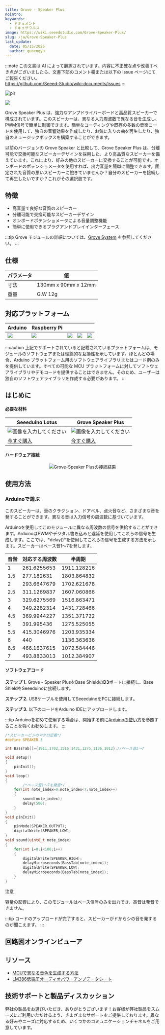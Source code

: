 ```yaml
---
title: Grove - Speaker Plus
nointro:
keywords:
  - ドキュメント
  - ドキュサウルス
image: https://wiki.seeedstudio.com/Grove-Speaker-Plus/
slug: /ja/Grove-Speaker-Plus
last_update:
  date: 05/15/2025
  author: gunengyu
---
```

:::note
この文書は AI によって翻訳されています。内容に不正確な点や改善すべき点がございましたら、文書下部のコメント欄または以下の Issue ページにてご報告ください。  
https://github.com/Seeed-Studio/wiki-documents/issues
:::

<!--     -->
<p style={{textAlign: 'center'}}><img src="https://files.seeedstudio.com/wiki/Grove-Speaker_Plus/IMG/03.png" alt="pir" width={600} height="auto" /></p>

[![](https://files.seeedstudio.com/wiki/common/Get_One_Now_Banner.png)](https://www.seeedstudio.com/Grove-Speaker-Plus-p-4592.html)

Grove Speaker Plus は、強力なアンプドライバーボードと高品質スピーカーで構成されています。このスピーカーは、異なる入力周波数で異なる音を生成し、PWM信号で簡単に制御できます。簡単なコーディングや既存の多数の音楽コードを使用して、独自の音響効果を作成したり、お気に入りの曲を再生したり、独自のミュージックボックスを構築することができます。

以前のバージョンの Grove Speaker と比較して、Grove Speaker Plus は、分離可能で交換可能なスピーカーデザインを採用した、より高品質なスピーカーを備えています。これにより、好みの他のスピーカーに交換することが可能です。オンボードのポテンショメータを使用すれば、出力音量を簡単に調整できます。固定された音質の悪いスピーカーに飽きていませんか？自分のスピーカーを接続して再生したいですか？これがその選択肢です。

特徴
-------

- 高音量で良好な音質のスピーカー
- 分離可能で交換可能なスピーカーデザイン
- オンボードポテンショメータによる音量調整機能
- 簡単に使用できるプラグアンドプレイインターフェース

:::tip
    Grove モジュールの詳細については、[Grove System](https://wiki.seeedstudio.com/Grove_System/) を参照してください。
:::

仕様
-------------

| パラメータ           | 値 |
|------|-----|
| 寸法 | 130mm x 90mm x 12mm |
| 重量   | G.W 12g |

対応プラットフォーム
-------------------

| Arduino                                                                                             | Raspberry Pi                                                                                             |                                                                                                 |                                                                                                          |                                                                                                    |
|-----------------------------------------------------------------------------------------------------|----------------------------------------------------------------------------------------------------------|-------------------------------------------------------------------------------------------------|---------------------------------------------------------------------------------------------------|----------------------------------------------------------------------------------------------------|
| ![](https://files.seeedstudio.com/wiki/wiki_english/docs/images/arduino_logo.jpg) | ![](https://files.seeedstudio.com/wiki/wiki_english/docs/images/raspberry_pi_logo_n.jpg) | ![](https://files.seeedstudio.com/wiki/wiki_english/docs/images/bbg_logo_n.jpg) | ![](https://files.seeedstudio.com/wiki/wiki_english/docs/images/wio_logo_n.jpg) | ![](https://files.seeedstudio.com/wiki/wiki_english/docs/images/linkit_logo_n.jpg) |

:::caution
    上記でサポートされていると記載されているプラットフォームは、モジュールのソフトウェアまたは理論的な互換性を示しています。ほとんどの場合、Arduino プラットフォーム用のソフトウェアライブラリまたはコード例のみを提供しています。すべての可能な MCU プラットフォームに対してソフトウェアライブラリやデモコードを提供することはできません。そのため、ユーザーは独自のソフトウェアライブラリを作成する必要があります。
:::

## はじめに

#### 必要な材料

| Seeeduino Lotus | Grove Speaker Plus |
|------------------|--------------------|
|![画像を入力してください](https://files.seeedstudio.com/wiki/Grove-Doppler-Radar/IMG/Seeeduino_Lotus.png)|![画像を入力してください](https://files.seeedstudio.com/wiki/Grove-Speaker_Plus/IMG/small.png)|
|[今すぐ購入](https://www.seeedstudio.com/Seeeduino-Lotus-V1-1-ATMega328-Board-with-Grove-Interface.html)|[今すぐ購入](https://www.seeedstudio.com/Grove-Speaker-Plus-p-4592.html)|

#### ハードウェア接続

<div align="center">
<figure>
<img src="https://files.seeedstudio.com/wiki/Grove-Speaker_Plus/IMG/Hardware_Connection.jpg" alt="Grove-Speaker Plusの接続結果" title="デモ" />
<figcaption><b></b><i></i></figcaption>
</figure>
</div>

使用方法
-----

### Arduinoで遊ぶ

このスピーカーは、車のクラクション、ドアベル、点火音など、さまざまな音を発することができます。異なる音は入力信号の周波数に基づいています。

Arduinoを使用してこのモジュールに異なる周波数の信号を供給することができます。ArduinoはPWMやデジタル書き込みと遅延を使用してこれらの信号を生成します。ここでは、*delay()*を使用してこれらの信号を生成する方法を示します。スピーカーはベース音1～7を発します。

|音階|対応する周波数|半周期|
|----|--------------|-------|
|1| 261.6255653 |1911.128216|
|1.5|277.182631|1803.864832|
|2|293.6647679|1702.621678|
|2.5|311.1269837|1607.060866|
|3|329.6275569|1516.863471|
|4|349.2282314|1431.728466|
|4.5|369.9944227|1351.371722|
|5|391.995436|1275.525055|
|5.5|415.3046976|1203.935334|
|6|440|1136.363636|
|6.5|466.1637615|1072.584446|
|7|493.8833013|1012.384907|

#### ソフトウェアコード

**ステップ 1.** Grove - Speaker PlusをBase Shieldの**D3**ポートに接続し、Base ShieldをSeeeduinoに接続します。

**ステップ 2.** USBケーブルを使用してSeeeduinoをPCに接続します。

**ステップ 3.** 以下のコードをArduino IDEにアップロードします。

:::tip
        Arduinoを初めて使用する場合は、開始する前に[Arduinoの使い方](https://wiki.seeedstudio.com/Getting_Started_with_Arduino/)を参照することを強くお勧めします。
:::

```cpp
/*スピーカーピンのマクロ定義*/
#define SPEAKER 3

int BassTab[]={1911,1702,1516,1431,1275,1136,1012};//ベース音1～7

void setup()
{
    pinInit();
}
void loop()
{
        /*ベース音1～7を発音*/
    for(int note_index=0;note_index<7;note_index++)
    {
        sound(note_index);
        delay(500);
    }
}
void pinInit()
{
    pinMode(SPEAKER,OUTPUT);
    digitalWrite(SPEAKER,LOW);
}
void sound(uint8_t note_index)
{
    for(int i=0;i<100;i++)
    {
        digitalWrite(SPEAKER,HIGH);
        delayMicroseconds(BassTab[note_index]);
        digitalWrite(SPEAKER,LOW);
        delayMicroseconds(BassTab[note_index]);
    }
}
```

<div class="admonition note">
<p class="admonition-title">注意</p>
容量の影響により、このモジュールはベース信号のみを出力でき、高音は発音できません。
</div>

:::tip
     コードのアップロードが完了すると、スピーカーがドからシの音を発するのが聞こえます。
:::

## 回路図オンラインビューア

<div className="altium-ecad-viewer" data-project-src="https://files.seeedstudio.com/wiki/Grove-Speaker_Plus/202002903_Grove-Speaker_Plus_v1.0_SCH&PCB.zip" style={{borderRadius: '0px 0px 4px 4px', height: 500, borderStyle: 'solid', borderWidth: 1, borderColor: 'rgb(241, 241, 241)', overflow: 'hidden', maxWidth: 1280, maxHeight: 700, boxSizing: 'border-box'}}>
</div>

リソース
--------

- [MCUで異なる音色を生成する方法](https://files.seeedstudio.com/wiki/Grove-Speaker/res/Tone.pdf)
- [LM386低電圧オーディオパワーアンプデータシート](https://files.seeedstudio.com/wiki/Grove-Speaker/res/LM386_Low_Voltage_Audio_Power_Amplifier_Datasheet.pdf)

## 技術サポートと製品ディスカッション

弊社の製品をお選びいただき、ありがとうございます！お客様が弊社製品をスムーズにご利用いただけるよう、さまざまなサポートをご提供しております。異なる好みやニーズに対応するため、いくつかのコミュニケーションチャネルをご用意しています。

<div class="button_tech_support_container">
<a href="https://forum.seeedstudio.com/" class="button_forum"></a> 
<a href="https://www.seeedstudio.com/contacts" class="button_email"></a>
</div>

<div class="button_tech_support_container">
<a href="https://discord.gg/eWkprNDMU7" class="button_discord"></a> 
<a href="https://github.com/Seeed-Studio/wiki-documents/discussions/69" class="button_discussion"></a>
</div>